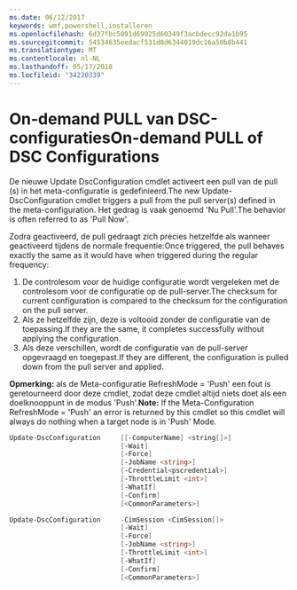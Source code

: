 ```yaml
---
ms.date: 06/12/2017
keywords: wmf,powershell,installeren
ms.openlocfilehash: 6d37fbc5091d69925d60349f3acbdecc92da1b95
ms.sourcegitcommit: 54534635eedacf531d8d6344019dc16a50b8b441
ms.translationtype: MT
ms.contentlocale: nl-NL
ms.lasthandoff: 05/17/2018
ms.locfileid: "34220339"
---
```

# <a name="on-demand-pull-of-dsc-configurations"></a><span data-ttu-id="7dc04-102">On-demand PULL van DSC-configuraties</span><span class="sxs-lookup"><span data-stu-id="7dc04-102">On-demand PULL of DSC Configurations</span></span>

<span data-ttu-id="7dc04-103">De nieuwe Update DscConfiguration cmdlet activeert een pull van de pull (s) in het meta-configuratie is gedefinieerd.</span><span class="sxs-lookup"><span data-stu-id="7dc04-103">The new Update-DscConfiguration cmdlet triggers a pull from the pull server(s) defined in the meta-configuration.</span></span> <span data-ttu-id="7dc04-104">Het gedrag is vaak genoemd 'Nu Pull'.</span><span class="sxs-lookup"><span data-stu-id="7dc04-104">The behavior is often referred to as 'Pull Now'.</span></span>


<span data-ttu-id="7dc04-105">Zodra geactiveerd, de pull gedraagt zich precies hetzelfde als wanneer geactiveerd tijdens de normale frequentie:</span><span class="sxs-lookup"><span data-stu-id="7dc04-105">Once triggered, the pull behaves exactly the same as it would have when triggered during the regular frequency:</span></span>

1. <span data-ttu-id="7dc04-106">De controlesom voor de huidige configuratie wordt vergeleken met de controlesom voor de configuratie op de pull-server.</span><span class="sxs-lookup"><span data-stu-id="7dc04-106">The checksum for current configuration is compared to the checksum for the configuration on the pull server.</span></span>
2. <span data-ttu-id="7dc04-107">Als ze hetzelfde zijn, deze is voltooid zonder de configuratie van de toepassing.</span><span class="sxs-lookup"><span data-stu-id="7dc04-107">If they are the same, it completes successfully without applying the configuration.</span></span>
3. <span data-ttu-id="7dc04-108">Als deze verschillen, wordt de configuratie van de pull-server opgevraagd en toegepast.</span><span class="sxs-lookup"><span data-stu-id="7dc04-108">If they are different, the configuration is pulled down from the pull server and applied.</span></span>

<span data-ttu-id="7dc04-109">**Opmerking:** als de Meta-configuratie RefreshMode = 'Push' een fout is geretourneerd door deze cmdlet, zodat deze cmdlet altijd niets doet als een doelknooppunt in de modus 'Push'.</span><span class="sxs-lookup"><span data-stu-id="7dc04-109">**Note:** If the Meta-Configuration RefreshMode = 'Push' an error is returned by this cmdlet so this cmdlet will always do nothing when a target node is in 'Push' Mode.</span></span>

```powershell
Update-DscConfiguration     [[-ComputerName] <string[]>]
                            [-Wait]
                            [-Force]
                            [-JobName <string>]
                            [-Credential<pscredential>]
                            [-ThrottleLimit <int>]
                            [-WhatIf]
                            [-Confirm]
                            [<CommonParameters>]

Update-DscConfiguration     -CimSession <CimSession[]>
                            [-Wait]
                            [-Force]
                            [-JobName <string>]
                            [-ThrottleLimit <int>]
                            [-WhatIf]
                            [-Confirm]
                            [<CommonParameters>]
```
